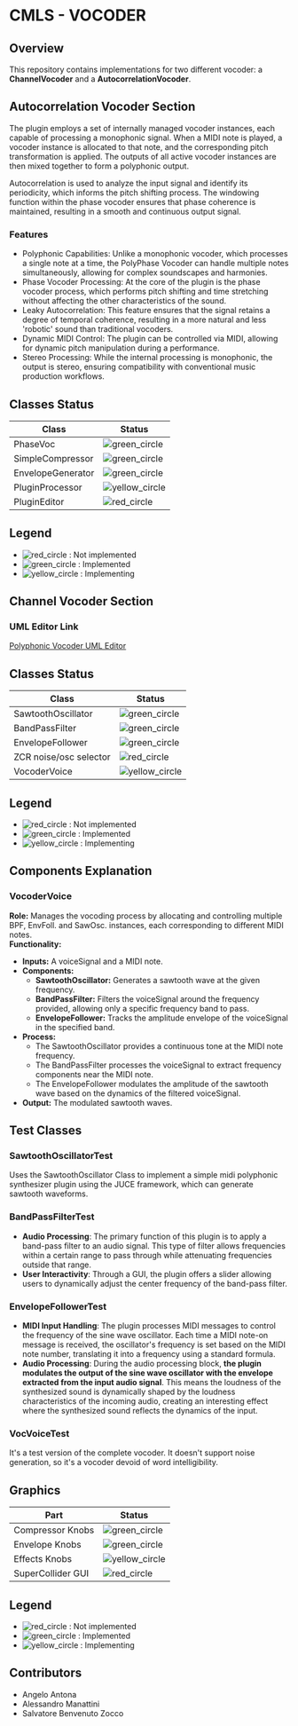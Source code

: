 # CMLS - VOCODER

## Overview
This repository contains implementations for two different vocoder: a **ChannelVocoder** and a **AutocorrelationVocoder**.

## Autocorrelation Vocoder Section
The plugin employs a set of internally managed vocoder instances, each capable of processing a monophonic signal. When a MIDI note is played, a vocoder instance is allocated to that note, and the corresponding pitch transformation is applied. The outputs of all active vocoder instances are then mixed together to form a polyphonic output.

Autocorrelation is used to analyze the input signal and identify its periodicity, which informs the pitch shifting process. The windowing function within the phase vocoder ensures that phase coherence is maintained, resulting in a smooth and continuous output signal.

### Features
* Polyphonic Capabilities: Unlike a monophonic vocoder, which processes a single note at a time, the PolyPhase Vocoder can handle multiple notes simultaneously, allowing for complex soundscapes and harmonies.
* Phase Vocoder Processing: At the core of the plugin is the phase vocoder process, which performs pitch shifting and time stretching without affecting the other characteristics of the sound.
* Leaky Autocorrelation: This feature ensures that the signal retains a degree of temporal coherence, resulting in a more natural and less 'robotic' sound than traditional vocoders.
* Dynamic MIDI Control: The plugin can be controlled via MIDI, allowing for dynamic pitch manipulation during a performance.
* Stereo Processing: While the internal processing is monophonic, the output is stereo, ensuring compatibility with conventional music production workflows.

## Classes Status

| Class                     | Status                                                                |
|---------------------------|-----------------------------------------------------------------------|
| PhaseVoc                  | ![green_circle](https://via.placeholder.com/15/4CAF50/000000?text=+)  |
| SimpleCompressor          | ![green_circle](https://via.placeholder.com/15/4CAF50/000000?text=+)  |
| EnvelopeGenerator         | ![green_circle](https://via.placeholder.com/15/4CAF50/000000?text=+)  |
| PluginProcessor           | ![yellow_circle](https://via.placeholder.com/15/FFEB3B/000000?text=+) |
| PluginEditor              | ![red_circle](https://via.placeholder.com/15/F44336/000000?text=+)    |

## Legend
- ![red_circle](https://via.placeholder.com/15/F44336/000000?text=+) : Not implemented
- ![green_circle](https://via.placeholder.com/15/4CAF50/000000?text=+) : Implemented
- ![yellow_circle](https://via.placeholder.com/15/FFEB3B/000000?text=+) : Implementing



## Channel Vocoder Section
### UML Editor Link
[Polyphonic Vocoder UML Editor](https://lucid.app/lucidchart/ab4a26a6-fc86-46e5-888e-316cc1204135/edit?viewport_loc=-1135%2C-415%2C3913%2C1628%2C0_0&invitationId=inv_0c0c533d-3a09-4dd8-8d4a-a29dd9f9e304)

## Classes Status

| Class                     | Status                                                                |
|---------------------------|-----------------------------------------------------------------------|
| SawtoothOscillator        | ![green_circle](https://via.placeholder.com/15/4CAF50/000000?text=+)  |
| BandPassFilter            | ![green_circle](https://via.placeholder.com/15/4CAF50/000000?text=+)  |
| EnvelopeFollower          | ![green_circle](https://via.placeholder.com/15/4CAF50/000000?text=+)  |
| ZCR noise/osc selector    | ![red_circle](https://via.placeholder.com/15/F44336/000000?text=+)     |
| VocoderVoice              | ![yellow_circle](https://via.placeholder.com/15/FFEB3B/000000?text=+)  |

## Legend
- ![red_circle](https://via.placeholder.com/15/F44336/000000?text=+) : Not implemented
- ![green_circle](https://via.placeholder.com/15/4CAF50/000000?text=+) : Implemented
- ![yellow_circle](https://via.placeholder.com/15/FFEB3B/000000?text=+) : Implementing

## Components Explanation
### VocoderVoice
**Role:**  Manages the vocoding process by allocating and controlling multiple BPF, EnvFoll. and SawOsc. instances, each corresponding to different MIDI notes.  
**Functionality:**
- **Inputs:** A voiceSignal and a MIDI note.
- **Components:**
  - **SawtoothOscillator:** Generates a sawtooth wave at the given frequency.
  - **BandPassFilter:** Filters the voiceSignal around the frequency provided, allowing only a specific frequency band to pass.
  - **EnvelopeFollower:** Tracks the amplitude envelope of the voiceSignal in the specified band.
- **Process:**
  - The SawtoothOscillator provides a continuous tone at the MIDI note frequency.
  - The BandPassFilter processes the voiceSignal to extract frequency components near the MIDI note.
  - The EnvelopeFollower modulates the amplitude of the sawtooth wave based on the dynamics of the filtered voiceSignal.
- **Output:** The modulated sawtooth waves.

## Test Classes
### SawtoothOscillatorTest
Uses the SawtoothOscillator Class to implement a simple midi polyphonic synthesizer plugin using the JUCE framework, which can generate sawtooth waveforms.

### BandPassFilterTest
* **Audio Processing**: The primary function of this plugin is to apply a band-pass filter to an audio signal. This type of filter allows frequencies within a certain range to pass through while attenuating frequencies outside that range.
* **User Interactivity**: Through a GUI, the plugin offers a slider allowing users to dynamically adjust the center frequency of the band-pass filter.

### EnvelopeFollowerTest
* **MIDI Input Handling**: The plugin processes MIDI messages to control the frequency of the sine wave oscillator. Each time a MIDI note-on message is received, the oscillator's frequency is set based on the MIDI note number, translating it into a frequency using a standard formula.
* **Audio Processing**: During the audio processing block, **the plugin modulates the output of the sine wave oscillator with the envelope extracted from the input audio signal**. This means the loudness of the synthesized sound is dynamically shaped by the loudness characteristics of the incoming audio, creating an interesting effect where the synthesized sound reflects the dynamics of the input.

### VocVoiceTest
It's a test version of the complete vocoder. It doesn't support noise generation, so it's a vocoder devoid of word intelligibility.

## Graphics
| Part                      | Status                                                                |
|---------------------------|-----------------------------------------------------------------------|
| Compressor Knobs          | ![green_circle](https://via.placeholder.com/15/4CAF50/000000?text=+)  |
| Envelope Knobs            | ![green_circle](https://via.placeholder.com/15/4CAF50/000000?text=+)  |
| Effects Knobs             | ![yellow_circle](https://via.placeholder.com/15/4CAF50/000000?text=+) |
| SuperCollider GUI         | ![red_circle](https://via.placeholder.com/15/4CAF50/000000?text=+)    |

## Legend
- ![red_circle](https://via.placeholder.com/15/F44336/000000?text=+) : Not implemented
- ![green_circle](https://via.placeholder.com/15/4CAF50/000000?text=+) : Implemented
- ![yellow_circle](https://via.placeholder.com/15/FFEB3B/000000?text=+) : Implementing

## Contributors
- Angelo Antona
- Alessandro Manattini
- Salvatore Benvenuto Zocco
